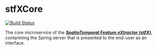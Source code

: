 # stfXCore

[![Build Status](https://travis-ci.com/EdgarACarneiro/stfXCore.svg?token=J52cxsfW92GANe4gUJgy&branch=master)](https://travis-ci.com/EdgarACarneiro/stfXCore)

The core microservice of the [___SpatioTemporal Feature eXtractor (stfX)___](https://github.com/EdgarACarneiro/stfX), contanining the Spring server that is presented to the end-user as an interface.